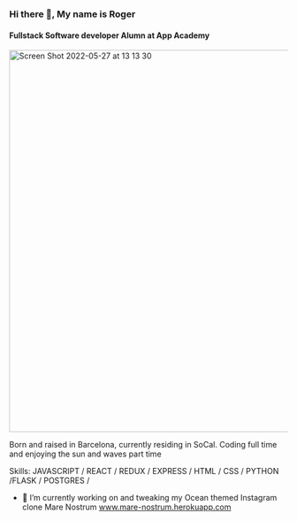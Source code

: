 ### Hi there 👋, My name is Roger
#### Fullstack Software developer Alumn at App Academy

<img width="691" alt="Screen Shot 2022-05-27 at 13 13 30" src="https://user-images.githubusercontent.com/18482572/170783335-e0f59851-8f65-413c-8169-966a9ffb6606.png">


Born and raised in Barcelona, currently residing in SoCal. Coding full time and enjoying the sun and waves part time

Skills: JAVASCRIPT / REACT / REDUX / EXPRESS / HTML / CSS / PYTHON /FLASK / POSTGRES / 

- 🔭 I’m currently working on and tweaking my Ocean themed Instagram clone Mare Nostrum www.mare-nostrum.herokuapp.com







